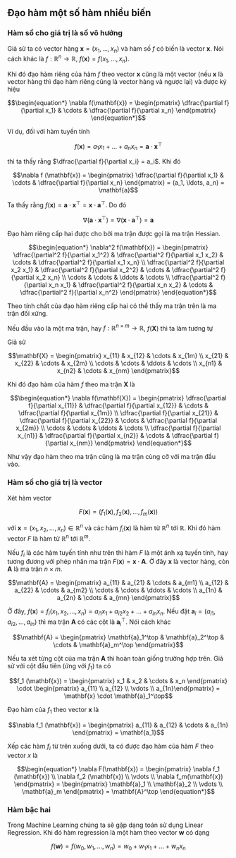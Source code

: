 ## Đạo hàm một số hàm nhiều biến

### Hàm số cho giá trị là số vô hướng
	
Giả sử ta có vector hàng $\mathbf{x} = (x_1, \ldots, x_n)$ và hàm số $f$ có biến là vector $\mathbf{x}$. Nói cách khác là $f: \mathbb{R}^n \to \mathbb{R}$, $f(\mathbf{x}) = f(x_1, \ldots, x_n)$.

Khi đó đạo hàm riêng của hàm $f$ theo vector $\mathbf{x}$ cũng là một vector (nếu $\mathbf{x}$ là vector hàng thì đạo hàm riêng cũng là vector hàng và ngược lại) và được ký hiệu

$$\begin{equation*}
    \nabla f(\mathbf{x}) = \begin{pmatrix}
        \dfrac{\partial f}{\partial x_1} & \cdots & \dfrac{\partial f}{\partial x_n}
    \end{pmatrix}
\end{equation*}$$

Ví dụ, đối với hàm tuyến tính

$$f(\mathbf{x}) = a_1 x_1 + \ldots + a_n x_n = \mathbf{a} \cdot \mathbf{x}^\top$$

thì ta thấy rằng $\dfrac{\partial f}{\partial x_i} = a_i$. Khi đó 

$$\nabla f (\mathbf{x}) = \begin{pmatrix}
    \dfrac{\partial f}{\partial x_1} & \cdots & \dfrac{\partial f}{\partial x_n}
\end{pmatrix} = (a_1, \ldots, a_n) = \mathbf{a}$$

Ta thấy rằng $f(\mathbf{x}) = \mathbf{a} \cdot \mathbf{x}^\top = \mathbf{x} \cdot \mathbf{a}^\top$. Do đó

$$\nabla (\mathbf{a} \cdot \mathbf{x}^\top) = \nabla (\mathbf{x} \cdot \mathbf{a}^\top) = \mathbf{a}$$

Đạo hàm riêng cấp hai được cho bởi ma trận được gọi là ma trận Hessian.

$$\begin{equation*}
    \nabla^2 f(\mathbf{x}) = \begin{pmatrix}
        \dfrac{\partial^2 f}{\partial x_1^2} & \dfrac{\partial^2 f}{\partial x_1 x_2} & \cdots & \dfrac{\partial^2 f}{\partial x_1 x_n} \\ \dfrac{\partial^2 f}{\partial x_2 x_1} & \dfrac{\partial^2 f}{\partial x_2^2} & \cdots & \dfrac{\partial^2 f}{\partial x_2 x_n} \\ \cdots & \cdots & \ddots & \cdots \\ \dfrac{\partial^2 f}{\partial x_n x_1} & \dfrac{\partial^2 f}{\partial x_n x_2} & \cdots & \dfrac{\partial^2 f}{\partial x_n^2}
    \end{pmatrix}
\end{equation*}$$

Theo tính chất của đạo hàm riêng cấp hai có thể thấy ma trận trên là ma trận đối xứng.

Nếu đầu vào là một ma trận, hay $f: \mathbb{R}^{n \times m} \to \mathbb{R}$, $f(\mathbf{X})$ thì ta làm tương tự

Giả sử

$$\mathbf{X} = \begin{pmatrix}
    x_{11} & x_{12} & \cdots & x_{1m} \\ x_{21} & x_{22} & \cdots & x_{2m} \\ \cdots & \cdots & \ddots & \cdots \\ x_{n1} & x_{n2} & \cdots & x_{nm}
\end{pmatrix}$$

Khi đó đạo hàm của hàm $f$ theo ma trận $\mathbf{X}$ là

$$\begin{equation*}
    \nabla f(\mathbf{X}) = \begin{pmatrix}
        \dfrac{\partial f}{\partial x_{11}} & \dfrac{\partial f}{\partial x_{12}} & \cdots & \dfrac{\partial f}{\partial x_{1m}} \\ \dfrac{\partial f}{\partial x_{21}} & \dfrac{\partial f}{\partial x_{22}} & \cdots & \dfrac{\partial f}{\partial x_{2m}} \\ \cdots & \cdots & \ddots & \cdots \\ \dfrac{\partial f}{\partial x_{n1}} & \dfrac{\partial f}{\partial x_{n2}} & \cdots & \dfrac{\partial f}{\partial x_{nm}}
    \end{pmatrix}
\end{equation*}$$

Như vậy đạo hàm theo ma trận cũng là ma trận cùng cỡ với ma trận đầu vào.

### Hàm số cho giá trị là vector

Xét hàm vector

$$F(\mathbf{x}) = (f_1(\mathbf{x}), f_2(\mathbf{x}), \ldots, f_m(\mathbf{x}))$$

với $\mathbf{x} = (x_1, x_2, \ldots, x_n) \in \mathbb{R}^n$ và các hàm $f_i (\mathbf{x})$ là hàm từ $\mathbb{R}^n$ tới $\mathbb{R}$. Khi đó hàm vector $F$ là hàm từ $\mathbb{R}^n$ tới $\mathbb{R}^m$.

Nếu $f_i$ là các hàm tuyến tính như trên thì hàm $F$ là một ánh xạ tuyến tính, hay tương đương với phép nhân ma trận $F(\mathbf{x}) = \mathbf{x} \cdot \mathbf{A}$. Ở đây $\mathbf{x}$ là vector hàng, còn $\mathbf{A}$ là ma trận $n \times m$.

$$\mathbf{A} = \begin{pmatrix}
    a_{11} & a_{21} & \cdots & a_{m1} \\ a_{12} & a_{22} & \cdots & a_{m2} \\ \cdots & \cdots & \ddots & \cdots \\ a_{1n} & a_{2n} & \cdots & a_{mn}
\end{pmatrix}$$

Ở đây, $f(\mathbf{x}) = f_i(x_1, x_2, \ldots, x_n) = a_{i1} x_1 + a_{i2} x_2 + \ldots + a_{in} x_n$. Nếu đặt $\mathbf{a}_i = (a_{i1}, a_{i2}, \ldots, a_{in})$ thì ma trận $\mathbf{A}$ có các cột là $\mathbf{a}_i^\top$. Nói cách khác

$$\mathbf{A} = \begin{pmatrix}
    \mathbf{a}_1^\top & \mathbf{a}_2^\top & \cdots & \mathbf{a}_m^\top
\end{pmatrix}$$

Nếu ta xét từng cột của ma trận $\mathbf{A}$ thì hoàn toàn giống trường hợp trên. Giả sử với cột đầu tiên (ứng với $f_1$) ta có

$$f_1 (\mathbf{x}) = \begin{pmatrix}
    x_1 & x_2 & \cdots & x_n
\end{pmatrix} \cdot \begin{pmatrix}
    a_{11} \\ a_{12} \\ \vdots \\ a_{1n}\end{pmatrix} = \mathbf{x} \cdot \mathbf{a}_1^\top$$

Đạo hàm của $f_1$ theo vector $\mathbf{x}$ là

$$\nabla f_1 (\mathbf{x}) = \begin{pmatrix}
    a_{11} & a_{12} & \cdots & a_{1n} 
\end{pmatrix} = \mathbf{a_1}$$

Xếp các hàm $f_i$ từ trên xuống dưới, ta có được đạo hàm của hàm $F$ theo vector $x$ là 

$$\begin{equation*}
    \nabla F(\mathbf{x}) = \begin{pmatrix}
        \nabla f_1 (\mathbf{x}) \\ \nabla f_2 (\mathbf{x}) \\ \vdots \\ \nabla f_m(\mathbf{x})
    \end{pmatrix}  = \begin{pmatrix}
    \mathbf{a}_1 \\ \mathbf{a}_2 \\ \vdots \\ \mathbf{a}_m
    \end{pmatrix} = \mathbf{A}^\top
\end{equation*}$$

### Hàm bậc hai

Trong Machine Learning chúng ta sẽ gặp dạng toán sử dụng Linear Regression. Khi đó hàm regression là một hàm theo vector $\mathbf{w}$ có dạng

$$f(\mathbf{w}) = f (w_0, w_1, \ldots, w_n) = w_0 + w_1 x_1 + \ldots + w_n x_n$$
